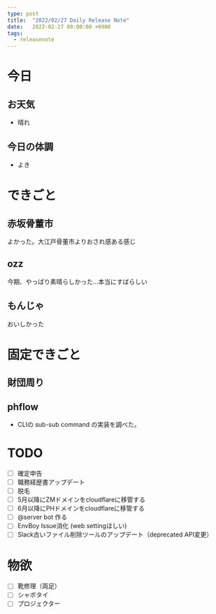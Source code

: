 ```yaml
---
type: post
title:  "2022/02/27 Daily Release Note"
date:   2022-02-27 00:00:00 +0900
tags:
  - releasenote
---
```

# 今日

## お天気

* 晴れ

## 今日の体調

* よき

# できごと

## 赤坂骨董市

よかった。大江戸骨董市よりおされ感ある感じ

## ozz

今期、やっぱり素晴らしかった…本当にすばらしい

## もんじゃ

おいしかった

# 固定できごと

## 財団周り

## phflow

* CLIの sub-sub command の実装を調べた。

# TODO 

- [ ] 確定申告
- [ ] 職務経歴書アップデート
- [ ] 脱毛
- [ ] 5月以降にZMドメインをcloudflareに移管する
- [ ] 6月以降にPHドメインをcloudflareに移管する
- [ ] @server bot 作る
- [ ] EnvBoy Issue消化 (web settingほしい)
- [ ] Slack古いファイル削除ツールのアップデート（deprecated API変更）

# 物欲

- [ ] 靴修理（両足）
- [ ] シャボタイ
- [ ] プロジェクター
